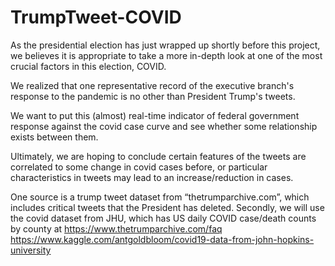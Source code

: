 # TrumpTweet-COVID
As the presidential election has just wrapped up shortly before this project, we believes it is appropriate to take a more in-depth look at one of the most crucial factors in this election, COVID. 

We realized that one representative record of the executive branch's response to the pandemic is no other than President Trump's tweets. 

We want to put this (almost) real-time indicator of federal government response against the covid case curve and see whether some relationship exists between them. 

Ultimately, we are hoping to conclude certain features of the tweets are correlated to some change in covid cases before, 
or particular characteristics in tweets may lead to an increase/reduction in cases.

One source is a trump tweet dataset from “thetrumparchive.com”, which includes critical tweets that the President has deleted.
Secondly, we will use the covid dataset from JHU, which has US daily COVID case/death counts by county at https://www.thetrumparchive.com/faq https://www.kaggle.com/antgoldbloom/covid19-data-from-john-hopkins-university

